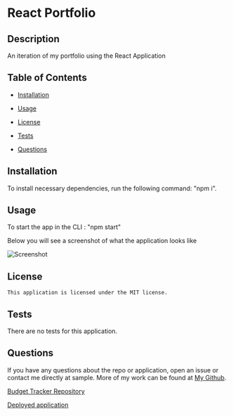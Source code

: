 # React Portfolio

## Description
An iteration of my portfolio using the React Application


  ## Table of Contents
  
  * [Installation](#installation)
  
  * [Usage](#usage)
  
  * [License](#license)

  * [Tests](#tests)
  
  * [Questions](#questions)
  
  ## Installation
  
  To install necessary dependencies, run the following command: "npm i".

 
  ## Usage

To start the app in the CLI : "npm start"  


Below you will see a screenshot of what the application looks like

![Screenshot]()


  

  ## License
    
    This application is licensed under the MIT license.
    

  ## Tests
  
  There are no tests for this application.
  
      
  ## Questions  

  If you have any questions about the repo or application, open an issue or contact me directly at sample. More of my work can be found at [My Github](https://github.com/brob92993).

  [Budget Tracker Repository](https://github.com/brob92993/ReactPortfolio.git)

  
  [Deployed application]()